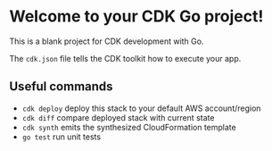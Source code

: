 # Welcome to your CDK Go project!

This is a blank project for CDK development with Go.

The `cdk.json` file tells the CDK toolkit how to execute your app.

## Useful commands

- `cdk deploy` deploy this stack to your default AWS account/region
- `cdk diff` compare deployed stack with current state
- `cdk synth` emits the synthesized CloudFormation template
- `go test` run unit tests
